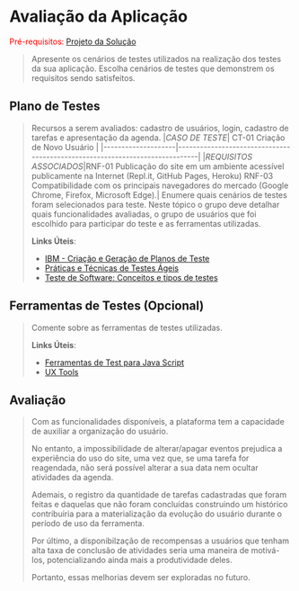 # Avaliação da Aplicação

<span style="color:red">Pré-requisitos: <a href="6-Implementação.md"> Projeto da Solução</a></span>


> Apresente os cenários de testes utilizados na realização dos testes da
> sua aplicação. Escolha cenários de testes que demonstrem os requisitos
> sendo satisfeitos.

## Plano de Testes
>
>
> Recursos a serem avaliados: cadastro de usuários, login, cadastro de tarefas e apresentação da agenda.
|*CASO DE TESTE*| CT-01 Criação de Novo Usuário |
|--------------------|-----------------------------------------------------------------------------|
|*REQUISITOS ASSOCIADOS*|RNF-01 Publicação do site em um ambiente acessível publicamente na Internet (Repl.it, GitHub Pages, Heroku)
  RNF-03 Compatibilidade com os principais navegadores do mercado (Google Chrome, Firefox, Microsoft Edge).|
> Enumere quais cenários de testes foram selecionados para teste. Neste
> tópico o grupo deve detalhar quais funcionalidades avaliadas, o grupo
> de usuários que foi escolhido para participar do teste e as
> ferramentas utilizadas.
> 
> **Links Úteis**:
> - [IBM - Criação e Geração de Planos de Teste](https://www.ibm.com/developerworks/br/local/rational/criacao_geracao_planos_testes_software/index.html)
> - [Práticas e Técnicas de Testes Ágeis](http://assiste.serpro.gov.br/serproagil/Apresenta/slides.pdf)
> -  [Teste de Software: Conceitos e tipos de testes](https://blog.onedaytesting.com.br/teste-de-software/)

## Ferramentas de Testes (Opcional)

> Comente sobre as ferramentas de testes utilizadas.
> 
> **Links Úteis**:
> - [Ferramentas de Test para Java Script](https://geekflare.com/javascript-unit-testing/)
> - [UX Tools](https://uxdesign.cc/ux-user-research-and-user-testing-tools-2d339d379dc7)

## Avaliação

> Com as funcionalidades disponíveis, a plataforma tem a capacidade de auxiliar a 
> organização do usuário. 
>
>
> No entanto, a impossibilidade de alterar/apagar eventos prejudica a experiência
> do uso do site, uma vez que, se uma tarefa for reagendada, não será possível alterar a 
> sua data nem ocultar atividades da agenda.
>
>
> Ademais, o registro da quantidade de tarefas cadastradas que foram feitas e 
> daquelas que não foram concluídas construindo um histórico contribuiria para a 
> materialização da evolução do usuário durante o período de uso da ferramenta.
>
>
> Por último, a disponibilzação de recompensas a usuários que tenham alta taxa de
> conclusão de atividades seria uma maneira de motivá-los, potencializando ainda 
> mais a produtividade deles.
>
>
> Portanto, essas melhorias devem ser exploradas no futuro. 
> 
